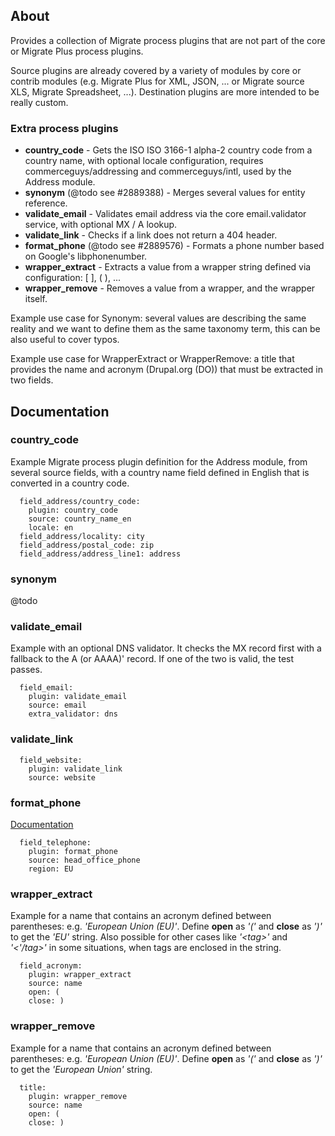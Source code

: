 ## About

Provides a collection of Migrate process plugins that are not part of the core
or Migrate Plus process plugins.

Source plugins are already covered by a variety of modules 
by core or contrib modules (e.g. Migrate Plus for XML, JSON, ... or Migrate 
source XLS, Migrate Spreadsheet, ...).
Destination plugins are more intended to be really custom.

### Extra process plugins

- **country_code** - Gets the ISO ISO 3166-1 alpha-2 country code from a 
country name, with optional locale configuration, requires 
commerceguys/addressing and commerceguys/intl, used by the Address module.
- **synonym** (@todo see #2889388) - Merges several values for entity reference.
- **validate_email** - Validates email address via the core email.validator 
service, with optional MX / A lookup.
- **validate_link** - Checks if a link does not return a 404 header.
- **format_phone** (@todo see #2889576) - Formats a phone number based on
Google's libphonenumber.
- **wrapper_extract** - Extracts a value from a wrapper string defined
via configuration: [ ], ( ), ...
- **wrapper_remove** - Removes a value from a wrapper, and the wrapper itself.

Example use case for Synonym: several values are describing the same 
reality and we want to define them as the same taxonomy term, this can be
also useful to cover typos.

Example use case for WrapperExtract or WrapperRemove: a title that provides
the name and acronym (Drupal.org (DO)) that must be extracted in two fields.

## Documentation

### country_code

Example Migrate process plugin definition for the Address module, 
from several source fields, with a country name field
defined in English that is converted in a country code.

```
  field_address/country_code:
    plugin: country_code
    source: country_name_en
    locale: en
  field_address/locality: city
  field_address/postal_code: zip
  field_address/address_line1: address
```

### synonym

@todo 

### validate_email

Example with an optional DNS validator.
It checks the MX record first with a fallback to the A (or AAAA)' record.
If one of the two is valid, the test passes.

```
  field_email:
    plugin: validate_email
    source: email
    extra_validator: dns
```

### validate_link

```
  field_website:
    plugin: validate_link
    source: website
```

### format_phone

[Documentation](https://github.com/giggsey/libphonenumber-for-php/blob/master/docs/PhoneNumberUtil.md])

```
  field_telephone:
    plugin: format_phone
    source: head_office_phone
    region: EU
```

### wrapper_extract

Example for a name that contains an acronym defined between parentheses:
e.g. _'European Union (EU)'_.
Define **open** as _'('_ and **close** as _')'_ to get the _'EU'_ string.
Also possible for other cases like _'&lt;tag&gt;'_ and _'&lt;'/tag&gt;'_ 
in some situations, when tags are enclosed in the string.

```
  field_acronym:
    plugin: wrapper_extract
    source: name
    open: (
    close: )
```

### wrapper_remove

Example for a name that contains an acronym defined between parentheses:
e.g. _'European Union (EU)'_.
Define **open** as _'('_ and **close** as _')'_ to get the
_'European Union'_ string.

```
  title:
    plugin: wrapper_remove
    source: name
    open: (
    close: )
```
